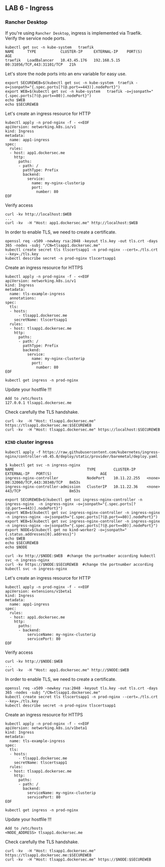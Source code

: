 ## LAB 6 - Ingress <br>

### Rancher Desktop
If you're using `Rancher Desktop`, ingress is implemented via Traefik.<br>
Verify the service node ports.
```
kubectl get svc -n kube-system   traefik
NAME      TYPE           CLUSTER-IP     EXTERNAL-IP    PORT(S)                      AGE
traefik   LoadBalancer   10.43.45.176   192.168.5.15   80:31056/TCP,443:31101/TCP   21h
```
Let's store the node ports into an env variable for easy use.
```
export SECUREWEB=$(kubectl get svc -n kube-system  traefik -o=jsonpath="{.spec.ports[?(@.port==443)].nodePort}")
export WEB=$(kubectl get svc -n kube-system   traefik -o=jsonpath="{.spec.ports[?(@.port==80)].nodePort}")
echo $WEB
echo $SECUREWEB 
```
Let's create an ingress resource for HTTP

```
kubectl apply -n prod-nginx -f - <<EOF
apiVersion: networking.k8s.io/v1
kind: Ingress
metadata:
  name: app1-ingress
spec:
  rules:
  - host: app1.dockersec.me
    http:
      paths:
      - path: /
        pathType: Prefix
        backend:
          service:
            name: my-nginx-clusterip
            port:
              number: 80
EOF
```
Verify access
```
curl -kv http://localhost:$WEB
...
curl -kv  -H "Host: app1.dockersec.me" http://localhost:$WEB
```
In order to enable TLS, we need to create a certificate.
```
openssl req -x509 -newkey rsa:2048 -keyout tls.key -out tls.crt -days 365 -nodes -subj "/CN=tlsapp1.dockersec.me"
kubectl create secret tls tlscertsapp1 -n prod-nginx --cert=./tls.crt --key=./tls.key
kubectl describe secret -n prod-nginx tlscertsapp1
```
Create an ingress resource for HTTPS
```
kubectl apply -n prod-nginx -f - <<EOF
apiVersion: networking.k8s.io/v1
kind: Ingress
metadata:
  name: tls-example-ingress
  annotations:
spec:
  tls:
  - hosts:
      - tlsapp1.dockersec.me
    secretName: tlscertsapp1
  rules:
  - host: tlsapp1.dockersec.me
    http:
      paths:
      - path: /
        pathType: Prefix
        backend:
          service:
            name: my-nginx-clusterip
            port:
              number: 80
EOF
```
```
kubectl get ingress -n prod-nginx
```
Update your hostfile !!!

```
Add to /etc/hosts
127.0.0.1 tlsapp1.dockersec.me
```
Check carefully the TLS handshake.
```
curl -kv  -H "Host: tlsapp1.dockersec.me" https://tlsapp1.dockersec.me:$SECUREWEB
curl -kv  -H "Host: tlsapp1.dockersec.me" https://localhost:$SECUREWEB
```
### `KIND` cluster ingress
```
kubectl apply -f https://raw.githubusercontent.com/kubernetes/ingress-nginx/controller-v0.45.0/deploy/static/provider/baremetal/deploy.yaml
```
```
$ kubectl get svc -n ingress-nginx
NAME                                 TYPE        CLUSTER-IP     EXTERNAL-IP   PORT(S)                      AGE
ingress-nginx-controller             NodePort    10.11.22.255   <none>        80:32060/TCP,443:30340/TCP   8m53s
ingress-nginx-controller-admission   ClusterIP   10.11.22.36    <none>        443/TCP                      8m53s
```
```
export SECUREWEB=$(kubectl get svc ingress-nginx-controller -n ingress-nginx  -n ingress-nginx -o=jsonpath="{.spec.ports[?(@.port==443)].nodePort}")
export WEB=$(kubectl get svc ingress-nginx-controller -n ingress-nginx  -n ingress-nginx -o=jsonpath="{.spec.ports[?(@.port==80)].nodePort}")
export WEB=$(kubectl get svc ingress-nginx-controller -n ingress-nginx  -n ingress-nginx -o=jsonpath="{.spec.ports[?(@.port==80)].nodePort}")
export NODE=$(kubectl get no kind-worker2 -o=jsonpath="{.status.addresses[0].address}")
echo $WEB
echo $SECUREWEB 
echo $NODE
```
```
curl -kv http://$NODE:$WEB  #change the portnumber according kubectl svc -n ingress-nginx
curl -kv https://$NODE:$SECUREWEB  #change the portnumber according kubectl svc -n ingress-nginx
```
Let's create an ingress resource for HTTP

```
kubectl apply -n prod-nginx -f - <<EOF
apiVersion: extensions/v1beta1
kind: Ingress
metadata:
  name: app1-ingress
spec:
  rules:
  - host: app1.dockersec.me
    http:
      paths:
      - backend:
          serviceName: my-nginx-clusterip
          servicePort: 80
EOF
```
Verify access
```
curl -kv http://$NODE:$WEB
...
curl -kv  -H "Host: app1.dockersec.me" http://$NODE:$WEB
```
In order to enable TLS, we need to create a certificate.
```
openssl req -x509 -newkey rsa:2048 -keyout tls.key -out tls.crt -days 365 -nodes -subj "/CN=tlsapp1.dockersec.me"
kubectl create secret tls tlscertsapp1 -n prod-nginx --cert=./tls.crt --key=./tls.key
kubectl describe secret -n prod-nginx tlscertsapp1
```
Create an ingress resource for HTTPS
```
kubectl apply -n prod-nginx -f - <<EOF
apiVersion: networking.k8s.io/v1beta1
kind: Ingress
metadata:
  name: tls-example-ingress
spec:
  tls:
  - hosts:
      - tlsapp1.dockersec.me
    secretName: tlscertsapp1
  rules:
  - host: tlsapp1.dockersec.me
    http:
      paths:
      - path: /
        backend:
          serviceName: my-nginx-clusterip
          servicePort: 80
EOF
```
```
kubectl get ingress -n prod-nginx
```
Update your hostfile !!!

```
Add to /etc/hosts
<NODE_ADDRESS> tlsapp1.dockersec.me
```
Check carefully the TLS handshake.
```
curl -kv  -H "Host: tlsapp1.dockersec.me" https://tlsapp1.dockersec.me:$SECUREWEB
curl -kv  -H "Host: tlsapp1.dockersec.me" https://$NODE:$SECUREWEB
```
